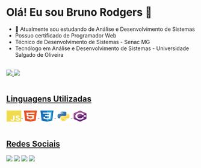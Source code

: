 <h1>Olá! Eu sou Bruno Rodgers 👋</h1>

- 🔭 Atualmente sou estudando de Análise e Desenvolvimento de Sistemas
- Possuo certificado de Programador Web
- Técnico de Desenvolvimento de Sistemas - Senac MG
- Tecnólogo em Análise e Desenvolvimento de Sistemas - Universidade Salgado de Oliveira
<br>

<div>
  <a href="https://github.com/Redbruno7">
  <img height="180em" src="https://github-readme-stats.vercel.app/api?username=redbruno7&show_icons=true&theme=dark">
  <img height="180em" src="https://github-readme-stats.vercel.app/api/top-langs/?username=redbruno7&layout=compact&theme=dark">
</div>

<div style="display: inline_block"><br>
  <h2>Linguagens Utilizadas</h2>
  <img align="center" alt="Js" height="30" width="40" src="https://raw.githubusercontent.com/devicons/devicon/master/icons/javascript/javascript-plain.svg">
  <img align="center" alt="HTML" height="30" width="40" src="https://raw.githubusercontent.com/devicons/devicon/master/icons/html5/html5-original.svg">
  <img align="center" alt="CSS" height="30" width="40" src="https://raw.githubusercontent.com/devicons/devicon/master/icons/css3/css3-original.svg">
  <img align="center" alt="Python" height="30" width="40" src="https://raw.githubusercontent.com/devicons/devicon/master/icons/python/python-original.svg">
  <img align="center" alt="Csharp" height="30" width="40" src="https://raw.githubusercontent.com/devicons/devicon/master/icons/csharp/csharp-original.svg">
</div>
<br>

<h2>Redes Sociais</h2>
<div> 
  <a href="https://www.youtube.com/@Redbruno" target="_blank"><img src="https://img.shields.io/badge/YouTube-FF0000?style=for-the-badge&logo=youtube&logoColor=white" target="_blank"></a>
  <a href="https://www.instagram.com/redbruno7/" target="_blank"><img src="https://img.shields.io/badge/-Instagram-%23E4405F?style=for-the-badge&logo=instagram&logoColor=white" target="_blank"></a>
  <a href = "mailto:brunorodgers7@gmail.com"><img src="https://img.shields.io/badge/-Gmail-%23333?style=for-the-badge&logo=gmail&logoColor=white" target="_blank"></a>
  <a href="https://www.linkedin.com/in/bruno-rodgers-918330257/" target="_blank"><img src="https://img.shields.io/badge/-LinkedIn-%230077B5?style=for-the-badge&logo=linkedin&logoColor=white" target="_blank"></a> 
</div>
